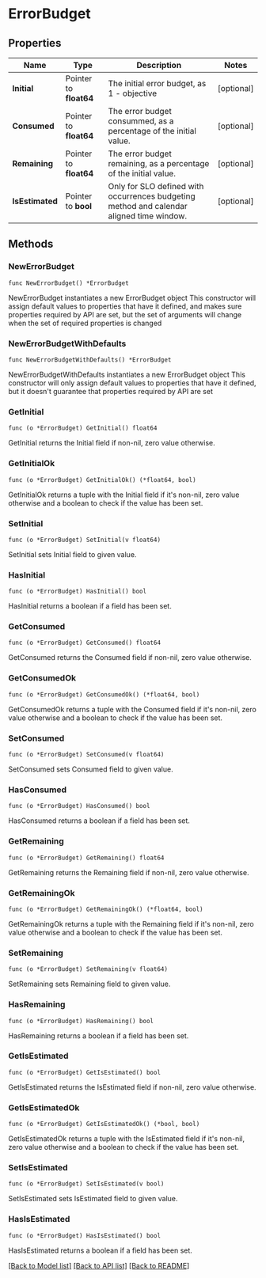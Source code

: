 # ErrorBudget

## Properties

Name | Type | Description | Notes
------------ | ------------- | ------------- | -------------
**Initial** | Pointer to **float64** | The initial error budget, as 1 - objective | [optional] 
**Consumed** | Pointer to **float64** | The error budget consummed, as a percentage of the initial value. | [optional] 
**Remaining** | Pointer to **float64** | The error budget remaining, as a percentage of the initial value. | [optional] 
**IsEstimated** | Pointer to **bool** | Only for SLO defined with occurrences budgeting method and calendar aligned time window. | [optional] 

## Methods

### NewErrorBudget

`func NewErrorBudget() *ErrorBudget`

NewErrorBudget instantiates a new ErrorBudget object
This constructor will assign default values to properties that have it defined,
and makes sure properties required by API are set, but the set of arguments
will change when the set of required properties is changed

### NewErrorBudgetWithDefaults

`func NewErrorBudgetWithDefaults() *ErrorBudget`

NewErrorBudgetWithDefaults instantiates a new ErrorBudget object
This constructor will only assign default values to properties that have it defined,
but it doesn't guarantee that properties required by API are set

### GetInitial

`func (o *ErrorBudget) GetInitial() float64`

GetInitial returns the Initial field if non-nil, zero value otherwise.

### GetInitialOk

`func (o *ErrorBudget) GetInitialOk() (*float64, bool)`

GetInitialOk returns a tuple with the Initial field if it's non-nil, zero value otherwise
and a boolean to check if the value has been set.

### SetInitial

`func (o *ErrorBudget) SetInitial(v float64)`

SetInitial sets Initial field to given value.

### HasInitial

`func (o *ErrorBudget) HasInitial() bool`

HasInitial returns a boolean if a field has been set.

### GetConsumed

`func (o *ErrorBudget) GetConsumed() float64`

GetConsumed returns the Consumed field if non-nil, zero value otherwise.

### GetConsumedOk

`func (o *ErrorBudget) GetConsumedOk() (*float64, bool)`

GetConsumedOk returns a tuple with the Consumed field if it's non-nil, zero value otherwise
and a boolean to check if the value has been set.

### SetConsumed

`func (o *ErrorBudget) SetConsumed(v float64)`

SetConsumed sets Consumed field to given value.

### HasConsumed

`func (o *ErrorBudget) HasConsumed() bool`

HasConsumed returns a boolean if a field has been set.

### GetRemaining

`func (o *ErrorBudget) GetRemaining() float64`

GetRemaining returns the Remaining field if non-nil, zero value otherwise.

### GetRemainingOk

`func (o *ErrorBudget) GetRemainingOk() (*float64, bool)`

GetRemainingOk returns a tuple with the Remaining field if it's non-nil, zero value otherwise
and a boolean to check if the value has been set.

### SetRemaining

`func (o *ErrorBudget) SetRemaining(v float64)`

SetRemaining sets Remaining field to given value.

### HasRemaining

`func (o *ErrorBudget) HasRemaining() bool`

HasRemaining returns a boolean if a field has been set.

### GetIsEstimated

`func (o *ErrorBudget) GetIsEstimated() bool`

GetIsEstimated returns the IsEstimated field if non-nil, zero value otherwise.

### GetIsEstimatedOk

`func (o *ErrorBudget) GetIsEstimatedOk() (*bool, bool)`

GetIsEstimatedOk returns a tuple with the IsEstimated field if it's non-nil, zero value otherwise
and a boolean to check if the value has been set.

### SetIsEstimated

`func (o *ErrorBudget) SetIsEstimated(v bool)`

SetIsEstimated sets IsEstimated field to given value.

### HasIsEstimated

`func (o *ErrorBudget) HasIsEstimated() bool`

HasIsEstimated returns a boolean if a field has been set.


[[Back to Model list]](../README.md#documentation-for-models) [[Back to API list]](../README.md#documentation-for-api-endpoints) [[Back to README]](../README.md)


